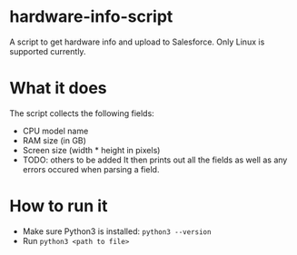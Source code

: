 # hardware-info-script
A script to get hardware info and upload to Salesforce. Only Linux is supported currently.

# What it does
The script collects the following fields:
- CPU model name
- RAM size (in GB)
- Screen size (width * height in pixels)
- TODO: others to be added
It then prints out all the fields as well as any errors occured when parsing a field.

# How to run it
- Make sure Python3 is installed: `python3 --version`
- Run `python3 <path to file>`


